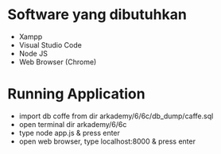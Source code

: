 # Software yang dibutuhkan
- Xampp
- Visual Studio Code
- Node JS
- Web Browser (Chrome)

# Running Application
- import db coffe from dir arkademy/6/6c/db_dump/caffe.sql
- open terminal dir arkademy/6/6c
- type node app.js & press enter
- open web browser, type localhost:8000 & press enter
